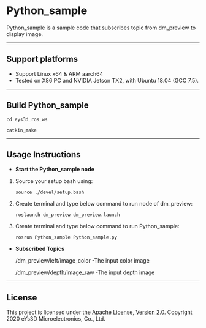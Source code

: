 ﻿# **Python_sample**

Python_sample is a sample code that subscribes topic from dm_preview to display image.

----------

## Support platforms

* Support Linux x64 & ARM aarch64
* Tested on X86 PC and NVIDIA Jetson TX2, with Ubuntu 18.04 (GCC 7.5).  

----------

## Build Python_sample

`cd eys3d_ros_ws`  
    
`catkin_make`  

----------

## Usage Instructions

 - **Start the Python_sample node**
 
 1. Source your setup bash using:  

    `source ./devel/setup.bash`

 2. Create terminal and type below command to run node of dm_preview:  

    `roslaunch dm_preview dm_preview.launch`  

 3. Create terminal and type below command to run Python_sample:  

    `rosrun Python_sample Python_sample.py`  

 - **Subscribed Topics**  
      
    /dm_preview/left/image_color  -The input color image
    
    /dm_preview/depth/image_raw   -The input depth image

----------

 ## License

This project is licensed under the [Apache License, Version 2.0](/LICENSE). Copyright 2020 eYs3D Microelectronics, Co., Ltd.
